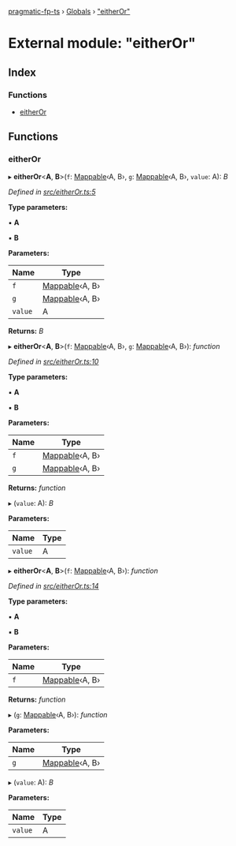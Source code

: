 [pragmatic-fp-ts](../README.md) › [Globals](../globals.md) › ["eitherOr"](_eitheror_.md)

# External module: "eitherOr"

## Index

### Functions

* [eitherOr](_eitheror_.md#eitheror)

## Functions

###  eitherOr

▸ **eitherOr**<**A**, **B**>(`f`: [Mappable](_types_.md#mappable)‹A, B›, `g`: [Mappable](_types_.md#mappable)‹A, B›, `value`: A): *B*

*Defined in [src/eitherOr.ts:5](https://github.com/hermann-p/pragmatic-fp-ts/blob/ce213e6/src/eitherOr.ts#L5)*

**Type parameters:**

▪ **A**

▪ **B**

**Parameters:**

Name | Type |
------ | ------ |
`f` | [Mappable](_types_.md#mappable)‹A, B› |
`g` | [Mappable](_types_.md#mappable)‹A, B› |
`value` | A |

**Returns:** *B*

▸ **eitherOr**<**A**, **B**>(`f`: [Mappable](_types_.md#mappable)‹A, B›, `g`: [Mappable](_types_.md#mappable)‹A, B›): *function*

*Defined in [src/eitherOr.ts:10](https://github.com/hermann-p/pragmatic-fp-ts/blob/ce213e6/src/eitherOr.ts#L10)*

**Type parameters:**

▪ **A**

▪ **B**

**Parameters:**

Name | Type |
------ | ------ |
`f` | [Mappable](_types_.md#mappable)‹A, B› |
`g` | [Mappable](_types_.md#mappable)‹A, B› |

**Returns:** *function*

▸ (`value`: A): *B*

**Parameters:**

Name | Type |
------ | ------ |
`value` | A |

▸ **eitherOr**<**A**, **B**>(`f`: [Mappable](_types_.md#mappable)‹A, B›): *function*

*Defined in [src/eitherOr.ts:14](https://github.com/hermann-p/pragmatic-fp-ts/blob/ce213e6/src/eitherOr.ts#L14)*

**Type parameters:**

▪ **A**

▪ **B**

**Parameters:**

Name | Type |
------ | ------ |
`f` | [Mappable](_types_.md#mappable)‹A, B› |

**Returns:** *function*

▸ (`g`: [Mappable](_types_.md#mappable)‹A, B›): *function*

**Parameters:**

Name | Type |
------ | ------ |
`g` | [Mappable](_types_.md#mappable)‹A, B› |

▸ (`value`: A): *B*

**Parameters:**

Name | Type |
------ | ------ |
`value` | A |
